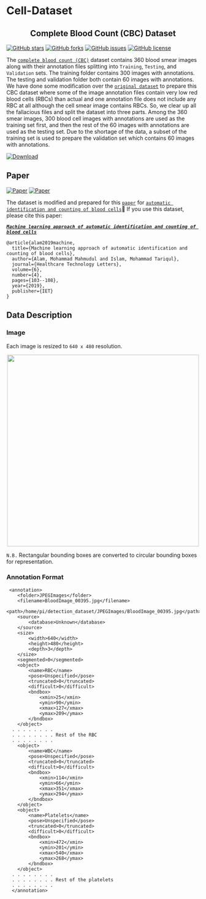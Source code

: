 # Cell-Dataset
<h2 align="center">Complete Blood Count (CBC) Dataset</h2>

[![GitHub stars](https://img.shields.io/github/stars/MahmudulAlam/Complete-Blood-Cell-Count-Dataset)](https://github.com/MahmudulAlam/Complete-Blood-Cell-Count-Dataset/stargazers)
[![GitHub forks](https://img.shields.io/github/forks/MahmudulAlam/Complete-Blood-Cell-Count-Dataset)](https://github.com/MahmudulAlam/Complete-Blood-Cell-Count-Dataset/network)
[![GitHub issues](https://img.shields.io/github/issues/MahmudulAlam/Complete-Blood-Cell-Count-Dataset)](https://github.com/MahmudulAlam/Complete-Blood-Cell-Count-Dataset/issues)
[![GitHub license](https://img.shields.io/github/license/MahmudulAlam/Complete-Blood-Cell-Count-Dataset)](https://github.com/MahmudulAlam/Complete-Blood-Cell-Count-Dataset/blob/master/LICENSE)

The [```complete blood count (CBC)```](https://mahmudulalam.github.io/Complete-Blood-Cell-Count-Dataset/) dataset contains 360 blood smear images along with their annotation files splitting into ```Training```, ```Testing```, and ```Validation``` sets. The training folder contains 300 images with annotations. The testing and validation folder both contain 60 images with annotations. We have done some modification over the [```original dataset```](https://github.com/Shenggan/BCCD_Dataset/tree/master/BCCD) to prepare this CBC dataset where some of the image annotation files contain very low red blood cells (RBCs) than actual and one annotation file does not include any RBC at all although the cell smear image contains RBCs. So, we clear up all the fallacious files and split the dataset into three parts. Among the 360 smear images, 300 blood cell images with annotations are used as the training set first, and then the rest of the 60 images with annotations are used as the testing set. Due to the shortage of the data, a subset of the training set is used to prepare the validation set which contains 60 images with annotations.

[![Download](https://img.shields.io/badge/download-dataset-f20a0a.svg?longCache=true&style=flat)](https://github.com/MahmudulAlam/Complete-Blood-Cell-Count-Dataset/archive/master.zip)

## Paper 
[![Paper](https://img.shields.io/badge/paper-IETDigiLib-830ceb.svg?longCache=true&style=flat)](http://ietdl.org/t/kmgztb) [![Paper](https://img.shields.io/badge/paper-Wiley-282829.svg?longCache=true&style=flat)](https://ietresearch.onlinelibrary.wiley.com/doi/10.1049/htl.2018.5098)

The dataset is modified and prepared for this [```paper```](https://ietresearch.onlinelibrary.wiley.com/doi/10.1049/htl.2018.5098) for [```automatic identification and counting of blood cells```]( https://github.com/MahmudulAlam/Automatic-Identification-and-Counting-of-Blood-Cells):link: If you use this dataset, please cite this paper: 

[***```Machine learning approach of automatic identification and counting of blood cells```***](https://ietresearch.onlinelibrary.wiley.com/doi/10.1049/htl.2018.5098)

```
@article{alam2019machine,
  title={Machine learning approach of automatic identification and counting of blood cells},
  author={Alam, Mohammad Mahmudul and Islam, Mohammad Tariqul},
  journal={Healthcare Technology Letters},
  volume={6},
  number={4},
  pages={103--108},
  year={2019},
  publisher={IET}
}
```

## Data Description

### Image 
Each image is resized to ```640 x 480``` resolution. 
<p align="center">
  <img src="https://user-images.githubusercontent.com/37298971/46539603-c77ab900-c8d8-11e8-9e48-e6c054f8af3b.jpg" width="500">
</p>

`N.B.` Rectangular bounding boxes are converted to circular bounding boxes for representation.

### Annotation Format

```
 <annotation>
	<folder>JPEGImages</folder>
	<filename>BloodImage_00395.jpg</filename>
	<path>/home/pi/detection_dataset/JPEGImages/BloodImage_00395.jpg</path>
	<source>
		<database>Unknown</database>
	</source>
	<size>
		<width>640</width>
		<height>480</height>
		<depth>3</depth>
	</size>
	<segmented>0</segmented>
	<object>
		<name>RBC</name>
		<pose>Unspecified</pose>
		<truncated>0</truncated>
		<difficult>0</difficult>
		<bndbox>
			<xmin>25</xmin>
			<ymin>90</ymin>
			<xmax>127</xmax>
			<ymax>209</ymax>
		</bndbox>
	</object>
  . . . . . . . . 
  . . . . . . . . Rest of the RBC
  . . . . . . . . 
 	<object>
		<name>WBC</name>
		<pose>Unspecified</pose>
		<truncated>0</truncated>
		<difficult>0</difficult>
		<bndbox>
			<xmin>114</xmin>
			<ymin>66</ymin>
			<xmax>351</xmax>
			<ymax>294</ymax>
		</bndbox>
	</object>
	<object>
		<name>Platelets</name>
		<pose>Unspecified</pose>
		<truncated>0</truncated>
		<difficult>0</difficult>
		<bndbox>
			<xmin>472</xmin>
			<ymin>201</ymin>
			<xmax>540</xmax>
			<ymax>268</ymax>
		</bndbox>
	</object>
  . . . . . . . . 
  . . . . . . . . Rest of the platelets
  . . . . . . . . 
  </annotation>
```

[1]: http://ietdl.org/t/kmgztb

